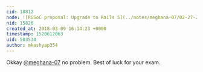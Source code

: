```yaml
---
cid: 18812
node: ![RGSoC proposal: Upgrade to Rails 5](../notes/meghana-07/02-27-2018/rgsoc-proposal-upgrade-to-rails-5)
nid: 15826
created_at: 2018-03-09 16:14:23 +0000
timestamp: 1520612063
uid: 503534
author: mkashyap354
---
```


Okkay [@meghana-07](/profile/meghana-07) no problem.
Best of luck for your exam.